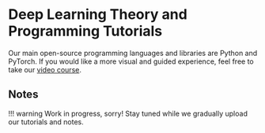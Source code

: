 # Deep Learning Theory and Programming Tutorials
Our main open-source programming languages and libraries are Python and PyTorch. If you would like a more visual and guided experience, feel free to take our [video course](https://www.udemy.com/practical-deep-learning-with-pytorch/?couponCode=DEEPWIZARD).

## Notes
!!! warning
    Work in progress, sorry! Stay tuned while we gradually upload our tutorials and notes.